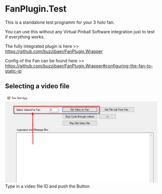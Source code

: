 # FanPlugin.Test

This is a standalone test programm for your 3 holo fan.

You can use this without any Virtual Pinball Software integration just to test if everything works.

The fully integrated plugin is here >> https://github.com/buzzibaer/FanPlugin.Wrapper

Config of the Fan can be found here >> https://github.com/buzzibaer/FanPlugin.Wrapper#configuring-the-fan-to-static-ip

## Selecting a video file
![explain pic](https://github.com/buzzibaer/FanPlugin.Test/blob/main/doc/2022-07-27%2010_07_23-Fan%20Test%20App.png)
Type in a video file ID and push the Button <Set Video on Fan>
